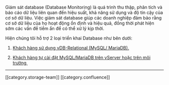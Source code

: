 Giám sát database (Database Monitoring) là quá trình thu thập, phân tích và báo cáo dữ liệu liên quan đến hiệu suất, khả năng sử dụng và độ tin cậy của cơ sở dữ liệu. Việc giám sát database giúp các doanh nghiệp đảm bảo rằng cơ sở dữ liệu của họ hoạt động ổn định và hiệu quả, đồng thời phát hiện sớm các vấn đề tiềm ẩn để có thể xử lý kịp thời.

Hiện chúng tôi hỗ trợ 2 loại triển khai Database như bên dưới:


1. [Khách hàng sử dụng vDB-Relational (MySQL/ MariaDB).](https://docs.vngcloud.vn/pages/viewpage.action?pageId=69468194&src=contextnavpagetreemode)


1. [Khách hàng tự cài đặt MySQL/MariaDB trên vServer hoặc trên môi trường ](https://docs.vngcloud.vn/pages/viewpage.action?pageId=69468185&src=contextnavpagetreemode)





*****

[[category.storage-team]] 
[[category.confluence]] 
